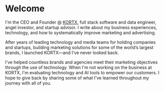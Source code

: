 # Welcome

I'm the CEO and Founder @ [KORTX](https://www.kortx.io), full stack software and data engineer, angel investor, and startup advisor. I write about my business experiences, technology, and how to systematically improve marketing and advertising.

After years of leading technology and media teams for holding companies and startups, building marketing solutions for some of the world’s largest brands, I launched KORTX—and I’ve never looked back.

I've helped countless brands and agencies meet their marketing objectives through the use of technology. When I'm not working on the business at KORTX, I'm evaluating technology and AI tools to empower our customers. I hope to give back by sharing some of what I've learned throughout my journey with all of you.
